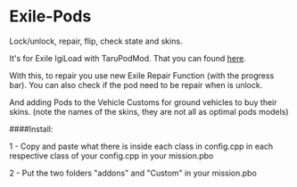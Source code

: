 # Exile-Pods
Lock/unlock, repair, flip, check state and skins.

It's for Exile IgiLoad with TaruPodMod. That you can found [here](http://www.exilemod.com/topic/1018-exile-igiload-with-tarupodmod/).


With this, to repair you use new Exile Repair Function (with the progress bar).
You can also check if the pod need to be repair when is unlock.

And adding Pods to the Vehicle Customs for ground vehicles to buy their skins.
(note the names of the skins, they are not all as optimal pods models)


####Install:

1 - Copy and paste what there is inside each class in config.cpp in each respective class of your config.cpp in your mission.pbo

2 - Put the two folders "addons" and "Custom" in your mission.pbo

